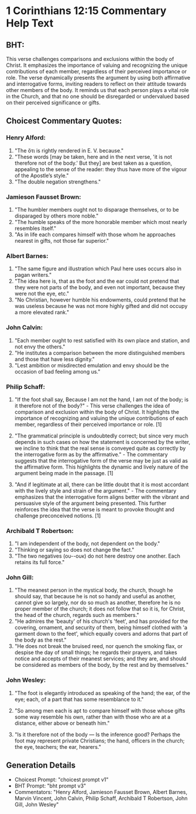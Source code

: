 # 1 Corinthians 12:15 Commentary Help Text

## BHT:
This verse challenges comparisons and exclusions within the body of Christ. It emphasizes the importance of valuing and recognizing the unique contributions of each member, regardless of their perceived importance or role. The verse dynamically presents the argument by using both affirmative and interrogative forms, inviting readers to reflect on their attitude towards other members of the body. It reminds us that each person plays a vital role in the Church, and that no one should be disregarded or undervalued based on their perceived significance or gifts.

## Choicest Commentary Quotes:
### Henry Alford:
1. "The ὅτι is rightly rendered in E. V. because."
2. "These words [may be taken, here and in the next verse, 'it is not therefore not of the body.' But they] are best taken as a question, appealing to the sense of the reader: they thus have more of the vigour of the Apostle’s style."
3. "The double negation strengthens."

### Jamieson Fausset Brown:
1. "The humbler members ought not to disparage themselves, or to be disparaged by others more noble."
2. "The humble speaks of the more honorable member which most nearly resembles itself."
3. "As in life each compares himself with those whom he approaches nearest in gifts, not those far superior."

### Albert Barnes:
1. "The same figure and illustration which Paul here uses occurs also in pagan writers."
2. "The idea here is, that as the foot and the ear could not pretend that they were not parts of the body, and even not important, because they were not the eye, etc."
3. "No Christian, however humble his endowments, could pretend that he was useless because he was not more highly gifted and did not occupy a more elevated rank."

### John Calvin:
1. "Each member ought to rest satisfied with its own place and station, and not envy the others."
2. "He institutes a comparison between the more distinguished members and those that have less dignity."
3. "Lest ambition or misdirected emulation and envy should be the occasion of bad feeling among us."

### Philip Schaff:
1. "If the foot shall say, Because I am not the hand, I am not of the body; is it therefore not of the body?" - This verse challenges the idea of comparison and exclusion within the body of Christ. It highlights the importance of recognizing and valuing the unique contributions of each member, regardless of their perceived importance or role. [1]

2. "The grammatical principle is undoubtedly correct; but since very much depends in such cases on how the statement is concerned by the writer, we incline to think that the real sense is conveyed quite as correctly by the interrogative form as by the affirmative." - The commentary suggests that the interrogative form of the verse may be just as valid as the affirmative form. This highlights the dynamic and lively nature of the argument being made in the passage. [1]

3. "And if legitimate at all, there can be little doubt that it is most accordant with the lively style and strain of the argument." - The commentary emphasizes that the interrogative form aligns better with the vibrant and persuasive style of the argument being presented. This further reinforces the idea that the verse is meant to provoke thought and challenge preconceived notions. [1]

### Archibald T Robertson:
1. "I am independent of the body, not dependent on the body."
2. "Thinking or saying so does not change the fact."
3. "The two negatives (ου--ουκ) do not here destroy one another. Each retains its full force."

### John Gill:
1. "The meanest person in the mystical body, the church, though he should say, that because he is not so handy and useful as another, cannot give so largely, nor do so much as another, therefore he is no proper member of the church; it does not follow that so it is, for Christ, the head of the church, regards such as members."
2. "He admires the 'beauty' of his church's 'feet', and has provided for the covering, ornament, and security of them, being himself clothed with 'a garment down to the feet', which equally covers and adorns that part of the body as the rest."
3. "He does not break the bruised reed, nor quench the smoking flax, or despise the day of small things; he regards their prayers, and takes notice and accepts of their meanest services; and they are, and should be considered as members of the body, by the rest and by themselves."

### John Wesley:
1. "The foot is elegantly introduced as speaking of the hand; the ear, of the eye; each, of a part that has some resemblance to it." 

2. "So among men each is apt to compare himself with those whose gifts some way resemble his own, rather than with those who are at a distance, either above or beneath him."

3. "Is it therefore not of the body — Is the inference good? Perhaps the foot may represent private Christians; the hand, officers in the church; the eye, teachers; the ear, hearers."


## Generation Details
- Choicest Prompt: "choicest prompt v1"
- BHT Prompt: "bht prompt v3"
- Commentators: "Henry Alford, Jamieson Fausset Brown, Albert Barnes, Marvin Vincent, John Calvin, Philip Schaff, Archibald T Robertson, John Gill, John Wesley"
